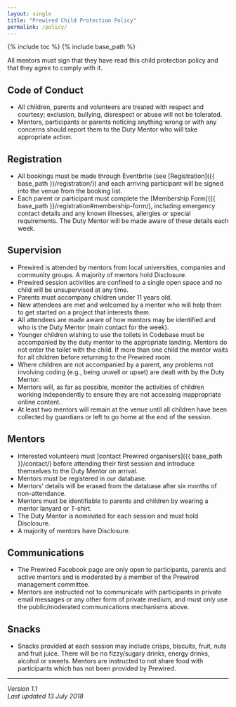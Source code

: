 ```yaml
---
layout: single
title: "Prewired Child Protection Policy"
permalink: /policy/
---
```

{% include toc %}
{% include base_path %}

All mentors must sign that they have read this child protection policy and that they agree to comply with it.

## Code of Conduct

* All children, parents and volunteers are treated with respect and courtesy; exclusion, bullying, disrespect or abuse will not be tolerated.
* Mentors, participants or parents noticing anything wrong or with any concerns should report them to the Duty Mentor who will take appropriate action.

## Registration

* All bookings must be made through Eventbrite (see [Registration]({{ base_path }}/registration/)) and each arriving participant will be signed into the venue from the booking list.
* Each parent or participant must complete the [Membership Form]({{ base_path }}/registration#membership-form/), including emergency contact details and any known illnesses, allergies or special requirements. The Duty Mentor will be made aware of these details each week.

## Supervision

* Prewired is attended by mentors from local universities, companies and community groups. A majority of mentors hold Disclosure.
* Prewired session activities are confined to a single open space and no child will be unsupervised at any time.
* Parents must accompany children under 11 years old.
* New attendees are met and welcomed by a mentor who will help them to get started on a project that interests them.
* All attendees are made aware of how mentors may be identified and who is the Duty Mentor (main contact for the week).
* Younger children wishing to use the toilets in Codebase must be accompanied by the duty mentor to the appropriate landing. Mentors do not enter the toilet with the child. If more than one child the mentor waits for all children before returning to the Prewired room.
* Where children are not accompanied by a parent, any problems not involving coding (e.g., being unwell or upset) are dealt with by the Duty Mentor.
* Mentors will, as far as possible, monitor the activities of children working independently to ensure they are not accessing inappropriate online content.
* At least two mentors will remain at the venue until all children have been collected by guardians or left to go home at the end of the session.

## Mentors

* Interested volunteers must [contact Prewired organisers]({{ base_path }}/contact/) before attending their first session and introduce themselves to the Duty Mentor on arrival. 
* Mentors must be registered in our database. 
* Mentors’ details will be erased from the database after six months of non-attendance.
* Mentors must be identifiable to parents and children by wearing a mentor lanyard or T-shirt.
* The Duty Mentor is nominated for each session and must hold Disclosure.
* A majority of mentors have Disclosure.

## Communications

* The Prewired Facebook page are only open to participants, parents and active mentors and is moderated by a member of the Prewired management committee. <!-- The Facebook page and Google Group are moderated, and the IRC channel is password-protected. -->
* Mentors are instructed not to communicate with participants in private email messages or any other form of private medium, and must only use the public/moderated communications mechanisms above.

## Snacks

* Snacks provided at each session may include crisps, biscuits, fruit, nuts and fruit juice. There will be no fizzy/sugary drinks, energy drinks, alcohol or sweets. Mentors are instructed to not share food with participants which has not been provided by Prewired.

---
*Version 1.1*  
*Last updated 13 July 2018*
